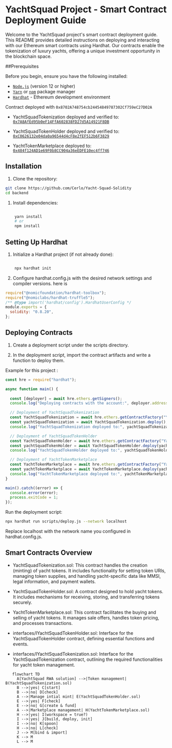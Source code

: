 # YachtSquad Project - Smart Contract Deployment Guide

Welcome to the YachtSquad project's smart contract deployment guide. This README provides detailed instructions on deploying and interacting with our Ethereum smart contracts using Hardhat. Our contracts enable the tokenization of luxury yachts, offering a unique investment opportunity in the blockchain space.

##Prerequisites

Before you begin, ensure you have the following installed:

* [`Node.js`](https://nodejs.org/en/) (version 12 or higher)
* [`Yarn`](https://yarnpkg.com/) or [`npm`](https://www.npmjs.com/) package manager
* [`Hardhat`](https://hardhat.org/) - Ethereum development environment

Contract deployed with `0x8702A748754cb24454849787302Cf759eC27D02A`
* YachtSquadTokenization deployed and verified to: [`0x7A8AfEd95b0eF14FfA602838FD27d5A14921F8DB`](https://sepolia.etherscan.io/address/0x7A8AfEd95b0eF14FfA602838FD27d5A14921F8DB#code)
* YachtSquadTokenHolder deployed and verified to: [`0xC0626132e04da0a96544d4cF8e2fEF512b6F3829`](https://sepolia.etherscan.io/address/0xC0626132e04da0a96544d4cF8e2fEF512b6F3829#code)

* YachtTokenMarketplace deployed to: [`0x484f124AD1e69F0b8CC904a36eEDFE10ec4ff746`](https://sepolia.etherscan.io/address/0x484f124AD1e69F0b8CC904a36eEDFE10ec4ff746#code)

## Installation

1. Clone the repository:

```bash
git clone https://github.com/Cerlo/Yacht-Squad-Solidity
cd backend
```

1. Install dependencies:

```bash

    yarn install
    # or
    npm install
```

## Setting Up Hardhat

1. Initialize a Hardhat project (if not already done):

```bash

    npx hardhat init
```

2. Configure hardhat.config.js with the desired network settings and compiler versions.
here is 
```javascript
require("@nomicfoundation/hardhat-toolbox");
require("@nomiclabs/hardhat-truffle5");
/** @type import('hardhat/config').HardhatUserConfig */
module.exports = {
  solidity: "0.8.20",
};
```

## Deploying Contracts

1. Create a deployment script under the scripts directory.

2. In the deployment script, import the contract artifacts and write a function to deploy them.

Example for this project :

```javascript
const hre = require("hardhat");

async function main() {
  
  const [deployer] = await hre.ethers.getSigners();
  console.log("Deploying contracts with the account:", deployer.address);

  // Deployment of YachtSquadTokenization
  const YachtSquadTokenization = await hre.ethers.getContractFactory("YachtSquadTokenization");
  const yachtSquadTokenization = await YachtSquadTokenization.deploy();
  console.log("YachtSquadTokenization deployed to:", yachtSquadTokenization.target);

  // Deployment of YachtSquadTokenHolder
  const YachtSquadTokenHolder = await hre.ethers.getContractFactory("YachtSquadTokenHolder");
  const yachtSquadTokenHolder = await YachtSquadTokenHolder.deploy(yachtSquadTokenization.target);
  console.log("YachtSquadTokenHolder deployed to:", yachtSquadTokenHolder.target);

  // Deployment of YachtTokenMarketplace
  const YachtTokenMarketplace = await hre.ethers.getContractFactory("YachtTokenMarketplace");
  const yachtTokenMarketplace = await YachtTokenMarketplace.deploy(yachtSquadTokenization.target, yachtSquadTokenHolder.target);
  console.log("YachtTokenMarketplace deployed to:", yachtTokenMarketplace.target);
}

main().catch((error) => {
  console.error(error);
  process.exitCode = 1;
});
```

Run the deployment script:

```bash
npx hardhat run scripts/deploy.js --network localhost
```

Replace localhost with the network name you configured in hardhat.config.js.

## Smart Contracts Overview

* YachtSquadTokenization.sol: This contract handles the creation (minting) of yacht tokens. It includes functionality for setting token URIs, managing token supplies, and handling yacht-specific data like MMSI, legal information, and payment wallets.

* YachtSquadTokenHolder.sol: A contract designed to hold yacht tokens. It includes mechanisms for receiving, storing, and transferring tokens securely.

* YachtTokenMarketplace.sol: This contract facilitates the buying and selling of yacht tokens. It manages sale offers, handles token pricing, and processes transactions.

* interfaces/IYachtSquadTokenHolder.sol: Interface for the YachtSquadTokenHolder contract, defining essential functions and events.

* interfaces/IYachtSquadTokenization.sol: Interface for the YachtSquadTokenization contract, outlining the required functionalities for yacht token management.


```mermaid
   flowchart TD
     A[YachtSquad RWA solution] -->|Token management| B(YachtSquadTokenization.sol)
     B -->|yes| C[start]
     B -->|no| D[check]
     A -->|Manage intial mint| E(YachtSquadTokenHolder.sol)
     E -->|yes| F[check]
     E -->|no| G[create & fund]
     A -->|Marketplace management| H(YachtTokenMarketplace.sol)
     H -->|yes| I(workspace = true?)
     I -->|yes| J[build, deploy, init]
     I -->|no| K[spoon]
     H -->|no| L[check]
     J --> M[bind & import]
     K --> M
     L --> M
   ```